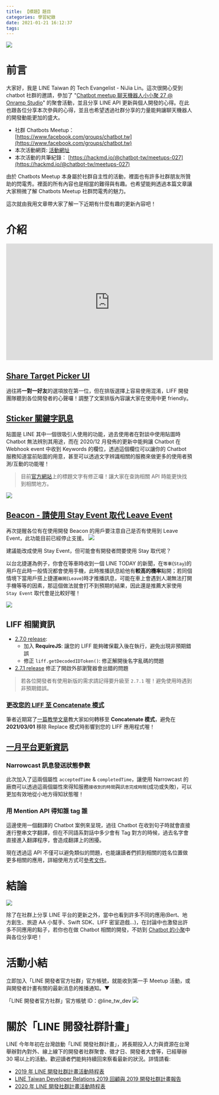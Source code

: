 ```yaml
---
title: 【標題】題目
categories: 學習紀錄
date: 2021-01-21 16:12:37
tags:
---
```



<style>
  section.compact {
    font-size: 150%  
  }
  img[alt~="center"] {
    display: block;
    margin: 0 auto;
  }
</style>

![](https://nijialin.com/images/2021/chatbot-27/0.jpg)

# 前言

大家好，我是 LINE Taiwan 的 Tech Evangelist - NiJia Lin。這次很開心受到 chatbot 社群的邀請，參加了 "[Chatbot meetup 聊天機器人小小聚 27 @ Onramp Studio](https://events.chatbot.tw/events/26)" 的聚會活動，並且分享 LINE API 更新與個人開發的心得。在此也跟各位分享本次參與的心得，並且也希望透過社群分享的力量能夠讓聊天機器人的開發動能更加的盛大。

- 社群 Chatbots Meetup： [https://www.facebook.com/groups/chatbot.tw](https://www.facebook.com/groups/chatbot.tw)
- 本次活動網頁: [活動網址](https://events.chatbot.tw/events/26)
- 本次活動的共筆紀錄： [https://hackmd.io/@chatbot-tw/meetups-027](https://hackmd.io/@chatbot-tw/meetups-027)

由於 Chatbots Meetup 本身屬於社群自主性的活動，裡面也有許多社群朋友所贊助的閃電秀。裡面的所有內容也是相當的難得與有趣。也希望能夠透過本篇文章讓大家稍微了解 Chatbots Meetup 社群閃電秀的魅力。

這次就由我用文章帶大家了解一下近期有什麼有趣的更新內容吧！

<!-- more -->

# 介紹

<iframe width="560" height="315" src="https://www.youtube.com/embed/OaX09Qp95Yw" frameborder="0" allow="accelerometer; autoplay; clipboard-write; encrypted-media; gyroscope; picture-in-picture" allowfullscreen></iframe>

## [Share Target Picker UI](<(https://developers.line.biz/zh-hant/news/2020/12/01/share-target-picker-ui-improve/)>)

<script async class="speakerdeck-embed" data-slide="3" data-id="72900f18058940949e021bbc93066200" data-ratio="1.77777777777778" src="//speakerdeck.com/assets/embed.js"></script>

過往將**一對一好友**的選項放在第一位，但在排版選擇上容易使用混淆，LIFF 開發團隊聽到各位開發者的心聲囉！調整了文案排版內容讓大家在使用中更 friendly。

## [Sticker 關鍵字訊息](https://developers.line.biz/zh-hant/news/2020/12/02/messaging-api-update-december-2020/)

<script async class="speakerdeck-embed" data-slide="4" data-id="72900f18058940949e021bbc93066200" data-ratio="1.77777777777778" src="//speakerdeck.com/assets/embed.js"></script>

貼圖是 LINE 其中一個很吸引人使用的功能，過去使用者在對談中使用貼圖時 Chatbot 無法辨別其用途，而在 2020/12 月發佈的更新中能夠讓 Chatbot 在 Webhook event 中收到 Keywords 的欄位，透過這個欄位可以讓你的 Chatbot 服務知道當前貼圖的用意，甚至可以透過文字辨識相關的服務來做更多的使用者預測/互動的功能喔！

> 目前[官方網站](https://developers.line.biz/zh-hant/)上的標題文字有修正囉！讓大家在查詢相關 API 時能更快找到相關地方。

![](https://nijialin.com/images/2021/chatbot-27/1.png)

## [Beacon - 請使用 Stay Event 取代 Leave Event](https://developers.line.biz/zh-hant/news/2021/01/07/deprecate-leave-event-for-beacon/)

<script async class="speakerdeck-embed" data-slide="10" data-id="72900f18058940949e021bbc93066200" data-ratio="1.77777777777778" src="//speakerdeck.com/assets/embed.js"></script>

再次提醒各位有在使用開發 Beacon 的用戶要注意自己是否有使用到 Leave Event，此功能目前已經停止支援。
![](https://nijialin.com/images/2021/chatbot-27/3.png)

建議能改成使用 Stay Event，但可能會有開發者問要使用 Stay 取代呢？

以台北捷運為例子，你會在等車時收到一個 LINE TODAY 的新聞，在`等車`(`Stay`)的用戶在此時一般情況都會使用手機，此時推播訊息給他有**較高的機率**點開；若同個情境下當用戶搭上捷運`離開`(`Leave`)時才推播訊息，可能在車上會遇到人潮無法打開手機等等的因素，那這個做法就會打不到預期的結果，因此還是推薦大家使用 `Stay Event` 取代會是比較好喔！

![](https://nijialin.com/images/2021/chatbot-27/2.png)

## LIFF 相關資訊

<script async class="speakerdeck-embed" data-slide="12" data-id="72900f18058940949e021bbc93066200" data-ratio="1.77777777777778" src="//speakerdeck.com/assets/embed.js"></script>

- [2.7.0 release](https://developers.line.biz/zh-hant/news/2021/01/14/release-liff-2-7-0/):
  - 加入 **RequireJS**: 讓您的 LIFF 能夠確保載入後在執行，避免出現非預期錯誤
  - 修正 `liff.getDecodedIDToken()`: 修正解開後名字亂碼的問題
- [2.7.1 release](https://developers.line.biz/zh-hant/news/2021/01/20/release-liff-2-7-1/) 修正了開啟外部瀏覽器會出錯的問題

> 若各位開發者有使用新版的需求請記得要升級至 `2.7.1` 喔！避免使用時遇到非預期錯誤。

### [更改您的 LIFF 至 Concatenate 模式](https://developers.line.biz/zh-hant/news/2021/01/18/remind-discontinue-replace-mode-announcement/)

<script async class="speakerdeck-embed" data-slide="6" data-id="72900f18058940949e021bbc93066200" data-ratio="1.77777777777778" src="//speakerdeck.com/assets/embed.js"></script>

筆者近期寫了[一篇教學文章](https://engineering.linecorp.com/zh-hant/blog/liff-replace-to-concatenate/)教大家如何轉移至 **Concatenate 模式**，避免在 **2021/03/01** 移除 Replace 模式時影響到您的 LIFF 應用程式喔！

## [一月平台更新資訊](https://developers.line.biz/zh-hant/news/2021/01/20/messaging-api-update-january-2021/)

### Narrowcast 訊息發送狀態參數

<script async class="speakerdeck-embed" data-slide="7" data-id="72900f18058940949e021bbc93066200" data-ratio="1.77777777777778" src="//speakerdeck.com/assets/embed.js"></script>

此次加入了這兩個屬性 `acceptedTime` & `completedTime`，讓使用 Narrowcast 的廠商可以透過這兩個屬性來得知服務`接收到的時間`與`訊息完成時間`(成功或失敗)，可以更加有效地從小地方得知狀態喔！

### 用 Mention API 得知誰 tag 誰

<script async class="speakerdeck-embed" data-slide="9" data-id="72900f18058940949e021bbc93066200" data-ratio="1.77777777777778" src="//speakerdeck.com/assets/embed.js"></script>

這邊使用一個翻譯的 Chatbot 案例來呈現，過往 Chatbot 在收到句子時就會直接進行整串文字翻譯，但在不同語系對話中多少會有 Tag 對方的時候，過去名字會直接進入翻譯程序，會造成翻譯上的困擾。

現在透過這 API 不僅可以避免類似的問題，也能讓讀者們抓到相關的姓名位置做更多相關的應用，詳細使用方式可[參考文件](https://developers.line.biz/zh-hant/reference/messaging-api/#wh-text)。

# 結論

![](https://nijialin.com/images/2021/chatbot-27/demo.gif)

除了在社群上分享 LINE 平台的更新之外，當中也看到許多不同的應用(Bert、地方創生、旅遊 AA 小幫手、Swift SDK、LIFF 密室遊戲...)，在討論中也激發出許多不同應用的點子，若你也在做 Chatbot 相關的開發，不妨到 [Chatbot 的小聚](https://www.facebook.com/groups/chatbot.tw)中與各位分享吧！

# 活動小結

立即加入「LINE 開發者官方社群」官方帳號，就能收到第一手 Meetup 活動，或與開發者計畫有關的最新消息的推播通知。▼

「LINE 開發者官方社群」官方帳號 ID：@line_tw_dev
![](https://www.evanlin.com/images/2020/line-tw-dev-qr.png)

# 關於「LINE 開發社群計畫」

LINE 今年年初在台灣啟動「LINE 開發社群計畫」，將長期投入人力與資源在台灣舉辦對內對外、線上線下的開發者社群聚會、徵才日、開發者大會等，已經舉辦 30 場以上的活動。歡迎讀者們能夠持續回來察看最新的狀況。詳情請看:

- [2019 年 LINE 開發社群計畫活動時程表](https://engineering.linecorp.com/zh-hant/blog/line-taiwan-developer-relations-2019-plan/)
- [LINE Taiwan Developer Relations 2019 回顧與 2019 開發社群計畫報告](https://engineering.linecorp.com/zh-hant/blog/line-taiwan-developer-relations-2019/)
- [2020 年 LINE 開發社群計畫活動時程表](https://engineering.linecorp.com/zh-hant/blog/2020-line-tw-devrel/)
